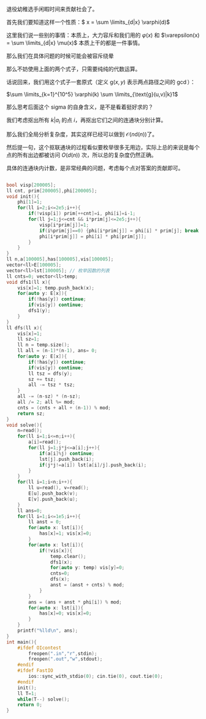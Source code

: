 退役幼稚选手闲暇时间来贡献社会了。

首先我们要知道这样一个性质：$ x = \sum \limits_{d|x} \varphi(d)$

这里我们说一些别的事情：本质上，大力容斥和我们用的 $\varphi(x)$ 和 $\varepsilon(x) = \sum \limits_{d|x} \mu(x)$ 本质上干的都是一件事情。

那么我们在具体问题的时候可能会被容斥绕晕

那么不妨使用上面的两个式子，只需要纯纯的代数运算。

话说回来，我们用这个式子一套原式（定义 $\text{g}(x,y)$ 表示两点路径之间的 $\gcd$）：

$\sum \limits_{k=1}^{10^5} \varphi(k) \sum \limits_{\text{g}(u,v)|k}1$

那么思考后面这个 sigma 的自身含义，是不是看着挺好求的？

我们考虑抠出所有 $k | a_i$ 的点 $i$，再抠出它们之间的连通块分别计算。

那么我们全局分析复杂度，其实这样已经可以做到 $\mathcal{O}(n\text{d}(n))$了。

然后提一句，这个抠联通块的过程看似要枚举很多无用边，实际上总的来说是每个点的所有出边都被访问 $O(d(n))$ 次，所以总的复杂度仍然正确。

具体的连通块内计数，是非常经典的问题，考虑每个点对答案的贡献即可。

```cpp

bool visp[200005];
ll cnt, prim[200005],phi[200005];
void init(){
    phi[1]=1;
    for(ll i=2;i<=2e5;i++){
        if(!visp[i]) prim[++cnt]=i, phi[i]=i-1;
        for(ll j=1;j<=cnt && i*prim[j]<=2e5;j++){
            visp[i*prim[j]]=1;
            if(i%prim[j]==0) {phi[i*prim[j]] = phi[i] * prim[j]; break;}
            phi[i*prim[j]] = phi[i] * phi[prim[j]];
        }
    }
}
ll n,a[100005],has[100005],vis[100005];
vector<ll>E[100005];
vector<ll>lst[100005]; // 枚举因数的列表
ll cnts=0; vector<ll>temp;
void dfs1(ll x){
    vis[x]=1; temp.push_back(x);
    for(auto y: E[x]){
        if(!has[y]) continue;
        if(vis[y]) continue;
        dfs1(y);  
    }
}
ll dfs(ll x){
    vis[x]=1;
    ll sz=1;
    ll n = temp.size();
    ll all = (n-1)*(n-1), ans= 0;
    for(auto y: E[x]){
        if(!has[y]) continue;
        if(vis[y]) continue;
        ll tsz = dfs(y);
        sz += tsz;
        all -= tsz * tsz;
    }
    all -= (n-sz) * (n-sz);
    all /= 2; all %= mod;
    cnts = (cnts + all + (n-1)) % mod;
    return sz;
}
void solve(){
    n=read();
    for(ll i=1;i<=n;i++){
        a[i]=read();
        for(ll j=1;j*j<=a[i];j++){
            if(a[i]%j) continue;
            lst[j].push_back(i);
            if(j*j!=a[i]) lst[a[i]/j].push_back(i);
        }
    }
    for(ll i=1;i<n;i++){
        ll u=read(), v=read();
        E[u].push_back(v);
        E[v].push_back(u);
    }
    ll ans=0;
    for(ll i=1;i<=1e5;i++){
        ll anst = 0;
        for(auto x: lst[i]){
            has[x]=1; vis[x]=0;
        }
        for(auto x: lst[i]){
            if(!vis[x]){
                temp.clear();
                dfs1(x);
                for(auto y: temp) vis[y]=0;
                cnts=0;
                dfs(x);
                anst = (anst + cnts) % mod;
            }
        }
        ans = (ans + anst * phi[i]) % mod;
        for(auto x: lst[i]){
            has[x]=0; vis[x]=0;
        }
    }
    printf("%lld\n", ans);
}
int main(){
    #ifdef OIcontest
        freopen(".in","r",stdin);
        freopen(".out","w",stdout);
    #endif
    #ifdef FastIO
        ios::sync_with_stdio(0); cin.tie(0), cout.tie(0);
    #endif
    init();
    ll T=1;
    while(T--) solve();
    return 0;
}
```